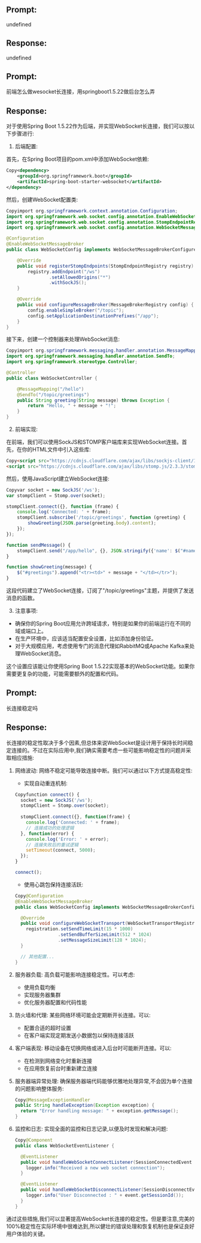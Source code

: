 ## Prompt:
undefined

## Response:
undefined

## Prompt:
前端怎么做wesocket长连接，用springboot1.5.22做后台怎么弄

## Response:
对于使用Spring Boot 1.5.22作为后端，并实现WebSocket长连接，我们可以按以下步骤进行:

1. 后端配置:

首先，在Spring Boot项目的pom.xml中添加WebSocket依赖:

```xml
Copy<dependency>
    <groupId>org.springframework.boot</groupId>
    <artifactId>spring-boot-starter-websocket</artifactId>
</dependency>
```

然后，创建WebSocket配置类:

```java
Copyimport org.springframework.context.annotation.Configuration;
import org.springframework.web.socket.config.annotation.EnableWebSocketMessageBroker;
import org.springframework.web.socket.config.annotation.StompEndpointRegistry;
import org.springframework.web.socket.config.annotation.WebSocketMessageBrokerConfigurer;

@Configuration
@EnableWebSocketMessageBroker
public class WebSocketConfig implements WebSocketMessageBrokerConfigurer {

    @Override
    public void registerStompEndpoints(StompEndpointRegistry registry) {
        registry.addEndpoint("/ws")
                .setAllowedOrigins("*")
                .withSockJS();
    }

    @Override
    public void configureMessageBroker(MessageBrokerRegistry config) {
        config.enableSimpleBroker("/topic");
        config.setApplicationDestinationPrefixes("/app");
    }
}
```

接下来，创建一个控制器来处理WebSocket消息:

```java
Copyimport org.springframework.messaging.handler.annotation.MessageMapping;
import org.springframework.messaging.handler.annotation.SendTo;
import org.springframework.stereotype.Controller;

@Controller
public class WebSocketController {

    @MessageMapping("/hello")
    @SendTo("/topic/greetings")
    public String greeting(String message) throws Exception {
        return "Hello, " + message + "!";
    }
}
```

2. 前端实现:

在前端，我们可以使用SockJS和STOMP客户端库来实现WebSocket连接。首先，在你的HTML文件中引入这些库:

```html
Copy<script src="https://cdnjs.cloudflare.com/ajax/libs/sockjs-client/1.5.0/sockjs.min.js"></script>
<script src="https://cdnjs.cloudflare.com/ajax/libs/stomp.js/2.3.3/stomp.min.js"></script>
```

然后，使用JavaScript建立WebSocket连接:

```javascript
Copyvar socket = new SockJS('/ws');
var stompClient = Stomp.over(socket);

stompClient.connect({}, function (frame) {
    console.log('Connected: ' + frame);
    stompClient.subscribe('/topic/greetings', function (greeting) {
        showGreeting(JSON.parse(greeting.body).content);
    });
});

function sendMessage() {
    stompClient.send("/app/hello", {}, JSON.stringify({'name': $("#name").val()}));
}

function showGreeting(message) {
    $("#greetings").append("<tr><td>" + message + "</td></tr>");
}
```

这段代码建立了WebSocket连接，订阅了"/topic/greetings"主题，并提供了发送消息的函数。

3. 注意事项:

* 确保你的Spring Boot应用允许跨域请求，特别是如果你的前端运行在不同的域或端口上。
* 在生产环境中，应该适当配置安全设置，比如添加身份验证。
* 对于大规模应用，考虑使用专门的消息代理如RabbitMQ或Apache Kafka来处理WebSocket消息。

这个设置应该能让你使用Spring Boot 1.5.22实现基本的WebSocket功能。如果你需要更复杂的功能，可能需要额外的配置和代码。

## Prompt:
长连接稳定吗

## Response:
长连接的稳定性取决于多个因素,但总体来说WebSocket是设计用于保持长时间稳定连接的。不过在实际应用中,我们确实需要考虑一些可能影响稳定性的问题并采取相应措施:

1. 网络波动: 网络不稳定可能导致连接中断。我们可以通过以下方式提高稳定性:
   * 实现自动重连机制:

   ```javascript
   Copyfunction connect() {
     socket = new SockJS('/ws');
     stompClient = Stomp.over(socket);
     
     stompClient.connect({}, function(frame) {
       console.log('Connected: ' + frame);
       // 连接成功的处理逻辑
     }, function(error) {
       console.log('Error: ' + error);
       // 连接失败后的重试逻辑
       setTimeout(connect, 5000);
     });
   }

   connect();
   ```

   * 使用心跳包保持连接活跃:

   ```java
   Copy@Configuration
   @EnableWebSocketMessageBroker
   public class WebSocketConfig implements WebSocketMessageBrokerConfigurer {

     @Override
     public void configureWebSocketTransport(WebSocketTransportRegistration registration) {
       registration.setSendTimeLimit(15 * 1000)
                   .setSendBufferSizeLimit(512 * 1024)
                   .setMessageSizeLimit(128 * 1024);
     }

     // 其他配置...
   }
   ```
2. 服务器负载: 高负载可能影响连接稳定性。可以考虑:
   * 使用负载均衡
   * 实现服务器集群
   * 优化服务器配置和代码性能
3. 防火墙和代理: 某些网络环境可能会定期断开长连接。可以:
   * 配置合适的超时设置
   * 在客户端实现定期发送小数据包以保持连接活跃
4. 客户端表现: 移动设备在切换网络或进入后台时可能断开连接。可以:
   * 在检测到网络变化时重新连接
   * 在应用恢复前台时重新建立连接
5. 服务器端异常处理: 确保服务器端代码能够优雅地处理异常,不会因为单个连接的问题影响整体服务:
   ```java
   Copy@MessageExceptionHandler
   public String handleException(Exception exception) {
     return "Error handling message: " + exception.getMessage();
   }
   ```
6. 监控和日志: 实现全面的监控和日志记录,以便及时发现和解决问题:
   ```java
   Copy@Component
   public class WebSocketEventListener {

     @EventListener
     public void handleWebSocketConnectListener(SessionConnectedEvent event) {
       logger.info("Received a new web socket connection");
     }

     @EventListener
     public void handleWebSocketDisconnectListener(SessionDisconnectEvent event) {
       logger.info("User Disconnected : " + event.getSessionId());
     }
   }
   ```

通过这些措施,我们可以显著提高WebSocket长连接的稳定性。但是要注意,完美的100%稳定性在实际环境中很难达到,所以健壮的错误处理和恢复机制也是保证良好用户体验的关键。

